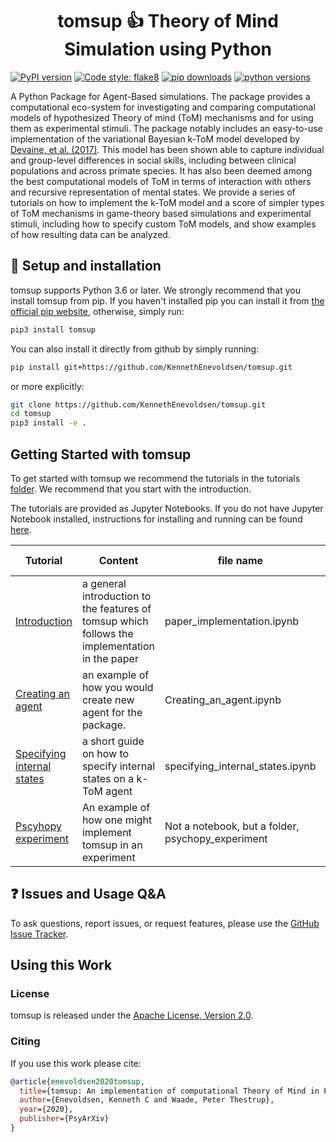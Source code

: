 

<h1 align="center">tomsup 👍 Theory of Mind Simulation using Python</h1>


[![PyPI version](https://badge.fury.io/py/tomsup.svg)](https://pypi.org/project/tomsup/)
[![Code style: flake8](https://img.shields.io/badge/Code%20Style-flake8-blue)](https://pypi.org/project/flake8/)
[![pip downloads](https://img.shields.io/pypi/dm/tomsup.svg)](https://pypi.org/project/tomsup/)
[![python versions](https://img.shields.io/pypi/pyversions/tomsup?colorB=blue)](https://pypi.org/project/tomsup/)

A Python Package for Agent-Based simulations. The package provides a computational eco-system for investigating and comparing computational models of hypothesized Theory of mind (ToM) mechanisms and for using them as experimental stimuli. The package notably includes an easy-to-use implementation of the variational Bayesian k-ToM model developed by [Devaine, et al. (2017)](http://dx.plos.org/10.1371/journal.pcbi.1005833). This model has been shown able to capture individual and group-level differences in social skills, including between clinical populations and across primate species. It has also been deemed among the best computational models of ToM in terms of interaction with others and recursive representation of mental states. We provide a series of tutorials on how to implement the k-ToM model and a score of simpler types of ToM mechanisms in game-theory based simulations and experimental stimuli, including how to specify custom ToM models, and show examples of how resulting data can be analyzed.

## 🔧 Setup and installation

tomsup supports Python 3.6 or later. We strongly recommend that you install tomsup from pip. If you haven't installed pip you can install it from [the official pip website](https://pip.pypa.io/en/stable/installing/), otherwise, simply run:

```bash
pip3 install tomsup 
```

You can also install it directly from github by simply running:
```bash
pip install git+https://github.com/KennethEnevoldsen/tomsup.git
```

or more explicitly:
```bash
git clone https://github.com/KennethEnevoldsen/tomsup.git
cd tomsup
pip3 install -e .
```


## Getting Started with tomsup
To get started with tomsup we recommend the tutorials in the tutorials [folder](https://github.com/KennethEnevoldsen/tomsup/tree/master/tutorials). We recommend that you start with the introduction.

The tutorials are provided as Jupyter Notebooks. If you do not have Jupyter Notebook installed, instructions for installing and running can be found [here]( http://jupyter.org/install). 


| Tutorial | Content | file name | Google Colab |
| -------- | ------- | --------- | --------------- |
| [Introduction](https://github.com/KennethEnevoldsen/tomsup/blob/master/tutorials/paper_implementation.ipynb)                     | a general introduction to the features of tomsup which follows the implementation in the paper | paper_implementation.ipynb                        | [![Open In Colab](https://colab.research.google.com/assets/colab-badge.svg)](https://colab.research.google.com/github/KennethEnevoldsen/tomsup/blob/master/tutorials/paper_implementation.ipynb) |
| [Creating an agent](https://github.com/KennethEnevoldsen/tomsup/blob/master/tutorials/Creating_an_agent.ipynb)                   | an example of how you would create new agent for the package.                                  | Creating_an_agent.ipynb                           | [![Open In Colab](https://colab.research.google.com/assets/colab-badge.svg)](https://colab.research.google.com/github/KennethEnevoldsen/tomsup/blob/master/tutorials/Creating_an_agent.ipynb) |
| [Specifying internal states](https://github.com/KennethEnevoldsen/tomsup/blob/master/tutorials/specifying_internal_states.ipynb) | a short guide on how to specify internal states on a k-ToM agent                               | specifying_internal_states.ipynb                  | [![Open In Colab](https://colab.research.google.com/assets/colab-badge.svg)](https://colab.research.google.com/github/KennethEnevoldsen/tomsup/blob/master/tutorials/specifying_internal_states.ipynb) |
| [Pscyhopy experiment](https://github.com/KennethEnevoldsen/tomsup/tree/master/tutorials/psychopy_experiment)                     | An example of how one might implement tomsup in an experiment                                  | Not a notebook, but a folder, psychopy_experiment |  |


## ❓ Issues and Usage Q&A

To ask questions, report issues, or request features, please use the [GitHub Issue Tracker](https://github.com/KennethEnevoldsen/tomsup/issues).


## Using this Work
### License
tomsup is released under the [Apache License, Version 2.0](http://www.apache.org/licenses/LICENSE-2.0).

### Citing
If you use this work please cite:
```bibtex
@article{enevoldsen2020tomsup,
  title={tomsup: An implementation of computational Theory of Mind in Python},
  author={Enevoldsen, Kenneth C and Waade, Peter Thestrup},
  year={2020},
  publisher={PsyArXiv}
}
```
